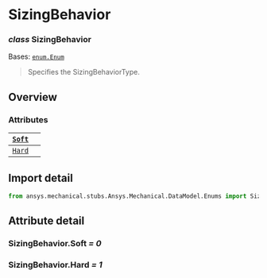 # SizingBehavior

### *class* SizingBehavior

Bases: [`enum.Enum`](https://docs.python.org/3/library/enum.html#enum.Enum)

> Specifies the SizingBehaviorType.

> <!-- !! processed by numpydoc !! -->

## Overview

### Attributes

| [`Soft`](#SizingBehavior.Soft)   |    |
|----------------------------------|----|
| [`Hard`](#SizingBehavior.Hard)   |    |

## Import detail

```python
from ansys.mechanical.stubs.Ansys.Mechanical.DataModel.Enums import SizingBehavior
```

## Attribute detail

### SizingBehavior.Soft *= 0*

### SizingBehavior.Hard *= 1*
